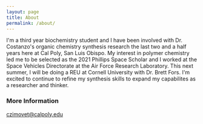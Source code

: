 ```yaml
---
layout: page
title: About
permalink: /about/
---
```


I'm a third year biochemistry student and I have been involved with Dr. Costanzo's organic chemistry synthesis research the last two and a half years here at Cal Poly, San Luis Obispo. My interest in polymer chemistry led me to be selected as the 2021 Phillips Space Scholar and I worked at the Space Vehicles Directorate at the Air Force Research Laboratory. This next summer, I will be doing a REU at Cornell University with Dr. Brett Fors. I'm excited to continue to refine my synthesis skills to expand my capabilites as a researcher and thinker.

### More Information



[czimovet@calpoly.edu](mailto:armcdona@calpoly.edu)

